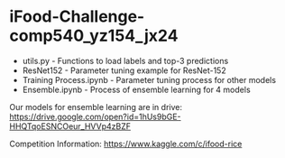 # iFood-Challenge-comp540_yz154_jx24
* utils.py - Functions to load labels and top-3 predictions
* ResNet152 - Parameter tuning example for ResNet-152
* Training Process.ipynb - Parameter tuning process for other models
* Ensemble.ipynb - Process of ensemble learning for 4 models

Our models for ensemble learning are in drive: https://drive.google.com/open?id=1hUs9bGE-HHQTqoESNCOeur_HVVp4zBZF

Competition Information: https://www.kaggle.com/c/ifood-rice
